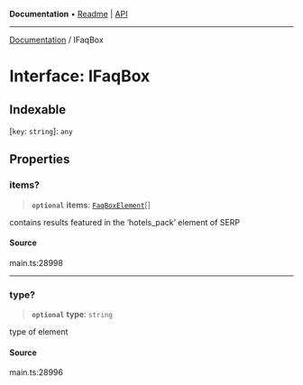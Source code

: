 **Documentation** • [Readme](../README.md) \| [API](../globals.md)

***

[Documentation](../README.md) / IFaqBox

# Interface: IFaqBox

## Indexable

 \[`key`: `string`\]: `any`

## Properties

### items?

> **`optional`** **items**: [`FaqBoxElement`](../classes/FaqBoxElement.md)[]

contains results featured in the ‘hotels_pack’ element of SERP

#### Source

main.ts:28998

***

### type?

> **`optional`** **type**: `string`

type of element

#### Source

main.ts:28996
